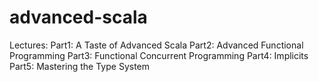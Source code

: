 # advanced-scala

Lectures:
Part1: A Taste of Advanced Scala
Part2: Advanced Functional Programming
Part3: Functional Concurrent Programming
Part4: Implicits
Part5: Mastering the Type System
